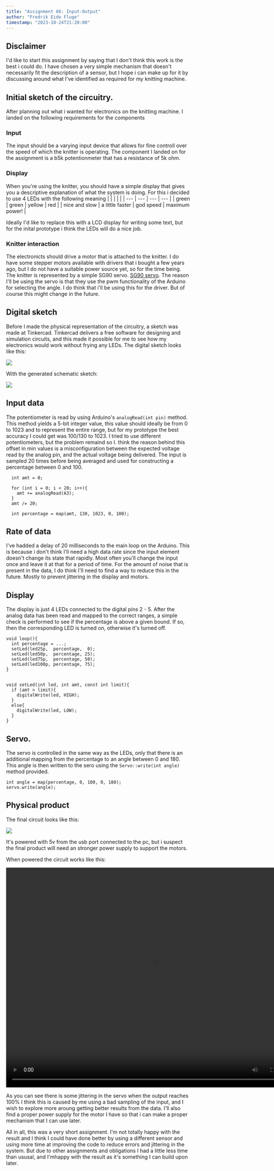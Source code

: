 ```yaml
---
title: "Assignment 06: Input-Output"
author: "Fredrik Eide Fluge"
timestamp: "2023-10-24T21:20:00"
---
```


## Disclaimer
I'd like to start this assignment by saying that I don't think this work is the best i could do. I have chosen a very simple mechanism that doesn't necessarily fit the description of a sensor, but I hope i can make up for it by discussing around what I've identified as required for my knitting machine.

## Initial sketch of the circuitry.
After planning out what i wanted for electronics on the knitting machine. I landed on the following requirements for the components
### Input
The input should be a varying input device that allows for fine controll over the speed of which the knitter is operating. The component I landed on for the assignment is a b5k potentionmeter that has a resistance of 5k ohm. 

### Display
When you're using the knitter, you should have a simple display that gives you a descriptive explanation of what the system is doing. For this i decided to use 4 LEDs with the following meaning
| | | | |
| --- | --- | --- | --- |
| green | green | yellow | red |
| nice and slow | a little faster | god speed | maximum power! |

Ideally I'd like to replace this with a LCD display for writing some text, but for the inital prototype i think the LEDs will do a nice job.

### Knitter interaction
The electronicts should drive a motor that is attached to the knitter. I do have some stepper motors available with drivers that i bought a few years ago, but I do not have a suitable power source yet, so for the time being. The knitter is represented by a simple SG90 servo. [SG90 servo](https://www.kjell.com/globalassets/mediaassets/701916_87897_datasheet_en.pdf?ref=4287817A7A). The reason I'll be using the servo is that they use the pwm functionality of the Arduino for selecting the angle. I do think that i'll be using this for the driver. But of course this might change in the future.

## Digital sketch
Before I made the physical representation of the circuitry, a sketch was made at Tinkercad. Tinkercad delivers a free software for designing and simulation circuits, and this made it possible for me to see how my electronics would work without frying any LEDs. The digital sketch looks like this:

<img src="images/assignment06/Graphics-view.png" class="image" />

With the generated schematic sketch:

<img src="images/assignment06/Schematic-view.png" class="image" />

## Input data
The potentiometer is read by using Arduino's `analogRead(int pin)` method. This method yields a 5-bit integer value, this value should ideally be from 0 to 1023 and to represent the entire range, but for my prototype the best accuracy I could get was 100/130 to 1023. I tried to use different potentiometers, but the problem remaind so I. think the reason behind this offset in min values is a misconfiguration between the expected voltage read by the analog pin, and the actual voltage being delivered. The input is sampled 20 times before being averaged and used for constructing a percentage between 0 and 100.

```
  int amt = 0;

  for (int i = 0; i < 20; i++){
    amt += analogRead(A3);  
  }
  amt /= 20;

  int percentage = map(amt, 130, 1023, 0, 100);
```

## Rate of data

I've hadded a delay of 20 milliseconds to the main loop on the Arduino. This is because i don't think I'll need a high data rate since the input element doesn't change its state that rapidly. Most often you'll change the input once and leave it at that for a period of time.
For the amount of noise that is present in the data, I do think I'll need to find a way to reduce this in the future. Mostly to prevent jittering in the display and motors.

## Display

The display is just 4 LEDs connected to the digital pins 2 - 5. After the analog data has been read and mapped to the correct ranges, a simple check is performed to see if the percentage is above a given bound. If so, then the corresponding LED is turned on, otherwise it's turned off.

```
void loop(){
  int percentage = ...;
  setLed(led25p,  percentage,  0);
  setLed(led50p,  percentage, 25);
  setLed(led75p,  percentage, 50);
  setLed(led100p, percentage, 75);
}


void setLed(int led, int amt, const int limit){
  if (amt > limit){
    digitalWrite(led, HIGH);
  }
  else{
    digitalWrite(led, LOW);
  }
}
```

## Servo.

The servo is controlled in the same way as the LEDs, only that there is an additional mapping from the percentage to an angle between 0 and 180.
This angle is then written to the sero using the `Servo::write(int angle)` method provided.

```
int angle = map(percentage, 0, 100, 0, 180);
servo.write(angle);
```

## Physical product

The final circuit looks like this:

<img src="images/assignment06/circuit.jpeg" class="image"/>

It's powered with 5v from the usb port connected to the pc, but i suspect the final product will need an stronger power supply to support the motors. 

When powered the circuit works like this:

<video controls="controls" width="800" height="600" name="Video Name">
    <source src="images/assignment06/it-works.mp4"/>
</video>

As you can see there is some jittering in the servo when the output reaches 100% I think this is caused by me using a bad sampling of the input, and I wish to explore more aroung getting better results from the data. I'll also find a proper power supply for the motor I have so that i can make a proper mechanism that I can use later.

All in all, this was a very short assignment. I'm not totally happy with the result and I think I could have done better by using a different sensor and using more time at improving the code to reduce errors and jittering in the system. But due to other assignments and obligations I had a little less time than ususal, and I'mhappy with the result as it's something I can build upon later.
